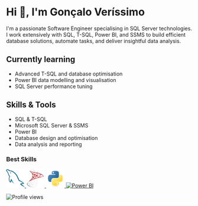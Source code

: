 # Hi 👋, I'm Gonçalo Veríssimo

I'm a passionate Software Engineer specialising in SQL Server technologies. I work extensively with SQL, T-SQL, Power BI, and SSMS to build efficient database solutions, automate tasks, and deliver insightful data analysis.

## Currently learning
- Advanced T-SQL and database optimisation
- Power BI data modelling and visualisation
- SQL Server performance tuning

## Skills & Tools
- SQL & T-SQL
- Microsoft SQL Server & SSMS
- Power BI
- Database design and optimisation
- Data analysis and reporting

### Best Skills

<a href="https://www.w3schools.com/sql/" target="_blank">
  <img src="https://raw.githubusercontent.com/devicons/devicon/master/icons/mysql/mysql-original.svg"  
  alt="SQL" width="50">
</a>

<a href="https://learn.microsoft.com/pt-pt/training/modules/get-started-transact-sql-programming/" target="_blank">
  <img src="https://raw.githubusercontent.com/devicons/devicon/master/icons/microsoftsqlserver/microsoftsqlserver-original.svg" 
  alt="T-SQL" width="50">
</a>

<a href="https://www.python.org" target="_blank">
  <img src="https://raw.githubusercontent.com/devicons/devicon/master/icons/python/python-original.svg"  
  alt="Python" width="50">
</a>

<a href="https://powerbi.microsoft.com/" target="_blank">
  <img src="https://github.com/microsoft/PowerBI-Icons/blob/main/SVG/Power-BI.svg"  
  alt="Power BI" width="50">
</a>

![Profile views](https://komarev.com/ghpvc/?username=goncalofverissimo&color=bb0000)
